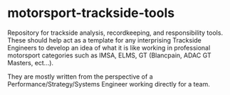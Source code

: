 # motorsport-trackside-tools
Repository for trackside analysis, recordkeeping, and responsibility tools.
These should help act as a template for any interprising Trackside Engineers to develop an idea of what it is like working in professional motorsport categories such as IMSA, ELMS, GT (Blancpain, ADAC GT Masters, ect...).

They are mostly written from the perspective of a Performance/Strategy/Systems Engineer working directly for a team.
